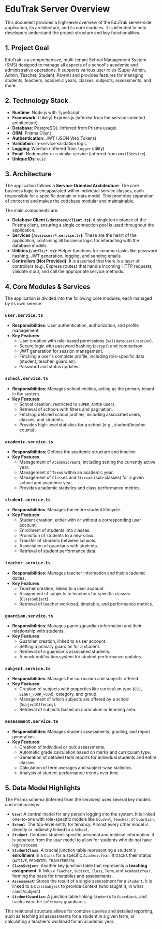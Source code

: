# EduTrak Server Overview

This document provides a high-level overview of the EduTrak server-side application, its architecture, and its core modules. It is intended to help developers understand the project structure and key functionalities.

## 1. Project Goal

EduTrak is a comprehensive, multi-tenant School Management System (SMS) designed to manage all aspects of a school's academic and administrative operations. It supports various user roles (Super Admin, Admin, Teacher, Student, Parent) and provides features for managing students, teachers, academic years, classes, subjects, assessments, and more.

## 2. Technology Stack

- **Runtime**: Node.js with TypeScript
- **Framework**: (Likely) Express.js (inferred from the service-oriented architecture)
- **Database**: PostgreSQL (inferred from Prisma usage)
- **ORM**: Prisma Client
- **Authentication**: JWT (JSON Web Tokens)
- **Validation**: In-service validation logic
- **Logging**: Winston (inferred from `logger` utility)
- **Email**: Nodemailer or a similar service (inferred from `emailService`)
- **Unique IDs**: `uuid`

## 3. Architecture

The application follows a **Service-Oriented Architecture**. The core business logic is encapsulated within individual service classes, each responsible for a specific domain or data model. This promotes separation of concerns and makes the codebase modular and maintainable.

The main components are:

- **Database Client (`/database/client.ts`)**: A singleton instance of the Prisma client, ensuring a single connection pool is used throughout the application.
- **Services (`/services/*.service.ts`)**: These are the heart of the application, containing all business logic for interacting with the database models.
- **Utilities (`/utils/*.ts`)**: Helper functions for common tasks like password hashing, JWT generation, logging, and sending emails.
- **Controllers (Not Provided)**: It is assumed that there is a layer of controllers (e.g., Express routes) that handle incoming HTTP requests, validate input, and call the appropriate service methods.

## 4. Core Modules & Services

The application is divided into the following core modules, each managed by its own service:

### `user.service.ts`
- **Responsibilities**: User authentication, authorization, and profile management.
- **Key Features**:
  - User creation with role-based permissions (`validateUserCreation`).
  - Secure login with password hashing (`bcrypt`) and comparison.
  - JWT generation for session management.
  - Fetching a user's complete profile, including role-specific data (student, teacher, guardian).
  - Password and status updates.

### `school.service.ts`
- **Responsibilities**: Manages school entities, acting as the primary tenant in the system.
- **Key Features**:
  - School creation, restricted to `SUPER_ADMIN` users.
  - Retrieval of schools with filters and pagination.
  - Fetching detailed school profiles, including associated users, classes, and students.
  - Provides high-level statistics for a school (e.g., student/teacher counts).

### `academic.service.ts`
- **Responsibilities**: Defines the academic structure and timeline.
- **Key Features**:
  - Management of `AcademicYear`s, including setting the currently active year.
  - Management of `Term`s within an academic year.
  - Management of `Class`es and `Stream`s (sub-classes) for a given school and academic year.
  - Provides academic statistics and class performance metrics.

### `student.service.ts`
- **Responsibilities**: Manages the entire student lifecycle.
- **Key Features**:
  - Student creation, either with or without a corresponding user account.
  - Enrollment of students into classes.
  - Promotion of students to a new class.
  - Transfer of students between schools.
  - Association of guardians with students.
  - Retrieval of student performance data.

### `teacher.service.ts`
- **Responsibilities**: Manages teacher information and their academic duties.
- **Key Features**:
  - Teacher creation, linked to a user account.
  - Assignment of subjects to teachers for specific classes (`ClassSubject`).
  - Retrieval of teacher workload, timetable, and performance metrics.

### `guardian.service.ts`
- **Responsibilities**: Manages parent/guardian information and their relationship with students.
- **Key Features**:
  - Guardian creation, linked to a user account.
  - Setting a primary guardian for a student.
  - Retrieval of a guardian's associated students.
  - A mock notification system for student performance updates.

### `subject.service.ts`
- **Responsibilities**: Manages the curriculum and subjects offered.
- **Key Features**:
  - Creation of subjects with properties like curriculum type (`CBC`, `EIGHT_FOUR_FOUR`), category, and group.
  - Management of which subjects are offered by a school (`SubjectOffering`).
  - Retrieval of subjects based on curriculum or learning area.

### `assessment.service.ts`
- **Responsibilities**: Manages student assessments, grading, and report generation.
- **Key Features**:
  - Creation of individual or bulk assessments.
  - Automatic grade calculation based on marks and curriculum type.
  - Generation of detailed term reports for individual students and entire classes.
  - Calculation of term averages and subject-wise statistics.
  - Analysis of student performance trends over time.

## 5. Data Model Highlights

The Prisma schema (inferred from the services) uses several key models and relationships:

- **`User`**: A central model for any person logging into the system. It is linked one-to-one with role-specific models like `Student`, `Teacher`, or `Guardian`.
- **`School`**: The top-level entity for tenancy. Almost every other model is directly or indirectly linked to a `School`.
- **`Student`**: Contains student-specific personal and medical information. It is separate from the `User` model to allow for students who do not have login access.
- **`StudentClass`**: A crucial junction table representing a student's **enrollment** in a `Class` for a specific `AcademicYear`. It tracks their status (`ACTIVE`, `PROMOTED`, `TRANSFERRED`).
- **`ClassSubject`**: Another key junction table that represents a **teaching assignment**. It links a `Teacher`, `Subject`, `Class`, `Term`, and `AcademicYear`, forming the basis for timetables and assessments.
- **`Assessment`**: Stores the result of a single assessment for a `Student`. It is linked to a `ClassSubject` to provide context (who taught it, in what class/subject).
- **`StudentGuardian`**: A junction table linking `Student`s to `Guardian`s, and tracks who the `isPrimary` guardian is.

This relational structure allows for complex queries and detailed reporting, such as fetching all assessments for a student in a given term, or calculating a teacher's workload for an academic year.